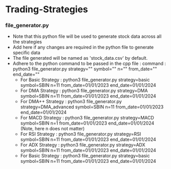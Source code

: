 # Trading-Strategies

### file_generator.py
- Note that this python file will be used to generate stock data across all the strategies
- Add here if any changes are required in the python file to generate specific data
- The file generated will be named as 'stock_data.csv' by default.
- Adhere to the python command to be passed in the cpp file : command : python3 file_generator.py strategy="" symbol="" n="" from_date="" end_date=""
   - For Basic Strategy : python3 file_generator.py strategy=basic symbol=SBIN n=11 from_date=01/01/2023 end_date=01/01/2024
   - For DMA Strategy : python3 file_generator.py strategy=DMA symbol=SBIN n=11 from_date=01/01/2023 end_date=01/01/2024
   - For DMA++ Strategy : python3 file_generator.py strategy=DMA_advanced symbol=SBIN n=11 from_date=01/01/2023 end_date=01/01/2024
   - For MACD Strategy : python3 file_generator.py strategy=MACD symbol=SBIN n=1 from_date=01/01/2023 end_date=01/01/2024 (Note, here n does not matter)
   - For RSI Strategy : python3 file_generator.py strategy=RSI symbol=SBIN n=11 from_date=01/01/2023 end_date=01/01/2024
   - For ADX Strategy : python3 file_generator.py strategy=ADX symbol=SBIN n=11 from_date=01/01/2023 end_date=01/01/2024
   - For Basic Strategy : python3 file_generator.py strategy=basic symbol=SBIN n=11 from_date=01/01/2023 end_date=01/01/2024

